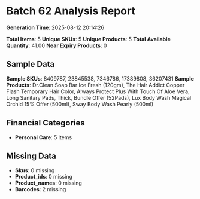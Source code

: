 # Batch 62 Analysis Report

**Generation Time**: 2025-08-12 20:14:26

**Total Items**: 5
**Unique SKUs**: 5
**Unique Products**: 5
**Total Available Quantity**: 41.00
**Near Expiry Products**: 0

## Sample Data
**Sample SKUs**: 8409787, 23845538, 7346786, 17389808, 36207431
**Sample Products**: Dr.Clean Soap Bar Ice Fresh (120gm), The Hair Addict Copper Flash Temporary Hair Color, Always Protect Plus With Touch Of Aloe Vera, Long Sanitary Pads, Thick, Bundle Offer (52Pads), Lux Body Wash Magical Orchid 15% Offer (500ml), Sway Body Wash Pearly (500ml)

## Financial Categories
- **Personal Care**: 5 items

## Missing Data
- **Skus**: 0 missing
- **Product_ids**: 0 missing
- **Product_names**: 0 missing
- **Barcodes**: 2 missing
